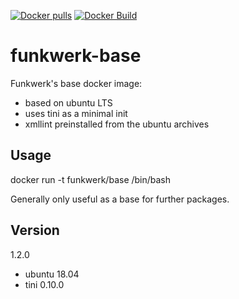 [![Docker pulls](https://img.shields.io/docker/pulls/funkwerk/base.svg)](https://hub.docker.com/r/funkwerk/base/)
[![Docker Build](https://img.shields.io/docker/automated/funkwerk/base.svg)](https://hub.docker.com/r/funkwerk/base/)

# funkwerk-base

Funkwerk's base docker image:
- based on ubuntu LTS
- uses tini as a minimal init
- xmllint preinstalled from the ubuntu archives

## Usage

docker run -t funkwerk/base /bin/bash

Generally only useful as a base for further packages.

## Version

1.2.0
 - ubuntu 18.04
 - tini 0.10.0
